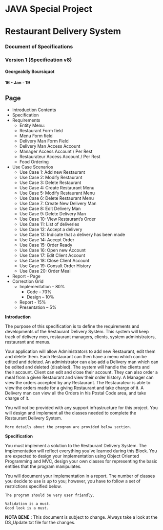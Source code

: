 # JAVA Special Project

# Restaurant Delivery System

### Document of Specifications

### Version 1 (Specification v8)

#### Georgealdly Boursiquot

#### 16 - Jan - 19


## Page
- Introduction Contents
- Specification
- Requirements
   - Entity Menu:
   - Restaurant Form field
   - Menu Form field
   - Delivery Man Form Field
   - Delivery Man Access Account
   - Manager Access Account / Per Rest
   - Restaurateur Access Account / Per Rest
   - Food Ordering
- Use Case Scenarios
   - Use Case 1: Add new Restaurant
   - Use Case 2: Modify Restaurant
   - Use Case 3: Delete Restaurant
   - Use Case 4: Create Restaurant Menu
   - Use Case 5: Modify Restaurant Menu
   - Use Case 6: Delete Restaurant Menu
   - Use Case 7: Create New Delivery Man
   - Use Case 8: Edit Delivery Man
   - Use Case 9: Delete Delivery Man
   - Use Case 10: View Restaurant’s Order
   - Use Case 11: List of deliveries
   - Use Case 12: Accept a delivery
   - Use Case 13: Indicate that a delivery has been made
   - Use Case 14: Accept Order
   - Use Case 15: Order Ready
   - Use Case 16: Open new Account
   - Use Case 17: Edit Client Account
   - Use Case 18: Close Client Account
   - Use Case 19: Consult Order History
   - Use Case 20: Order Meal
- Report
         - Page
- Correction Grid
   - Implementation – 80%
      - Code – 70%
      - Design – 10%
   - Report - 15%
   - Presentation – 5%

**Introduction**

The purpose of this specification is to define the requirements and developments of the Restaurant
Delivery System. This system will keep track of delivery men, restaurant managers, clients, system
administrators, restaurant and menus.

Your application will allow Administrators to add new Restaurant, edit them and delete them. Each
Restaurant can then have a menu which can be edited and deleted. An administrator can also add a Delivery
man which can be edited and deleted (disabled). The system will handle the clients and their account. Client
can edit and close their account. They can also order a meal from a given Restaurant and view their order
history. A Manager can view the orders accepted by any Restaurant. The Restaurateur is able to view the
orders made for a giving Restaurant and take charge of it. A Delivery man can view all the Orders in his Postal
Code area, and take charge of it.

You will not be provided with any support infrastructure for this project. You will design and
implement all the classes needed to complete the Restaurant Delivery System.

```
More details about the program are provided below section.
```

**Specification**

You must implement a solution to the Restaurant Delivery System. The implementation will reflect
everything you’ve learned during this Block. You are expected to design your implementation using Object
Oriented Programming and MVC, design your own classes for representing the basic entities that the program
manipulates.

You will document your implementation in a report. The number of classes you decide to use is up to
you; however, you have to follow a set of restrictions specified below.

```
The program should be very user friendly.
```
```
Validation is a must.
Good look is a must.
```
**NOTA BENE** : This document is subject to change. Always take a look at the DS_Update.txt file for the
changes.
